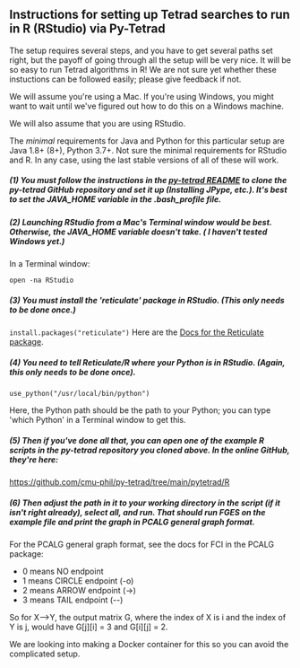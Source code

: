 ## Instructions for setting up Tetrad searches to run in R (RStudio) via Py-Tetrad

The setup requires several steps, and you have to get several paths set right, but the payoff of going through all the setup will be very nice. It will be so easy to run Tetrad algorithms in R! We are not sure yet whether these instuctions can be followed easily; please give feedback if not.

We will assume you're using a Mac. If you're using Windows, you might want to wait until we've figured out how to do this on a Windows machine.

We will also assume that you are using RStudio.

The _minimal_ requirements for Java and Python for this particular setup are Java 1.8+ (8+), Python 3.7+. Not sure the minimal requirements for RStudio and R. In any case, using the last stable versions of all of these will work.

##### (1) You must follow the instructions in the [py-tetrad README](https://github.com/cmu-phil/py-tetrad) to clone the py-tetrad GitHub repository and set it up (Installing JPype, etc.). It's best to set the JAVA_HOME variable in the .bash_profile file.

##### (2) Launching RStudio from a Mac's Terminal window would be best. Otherwise, the JAVA_HOME variable doesn't take. ( I haven't tested Windows yet.)

In a Terminal window:

`
open -na RStudio
`

##### (3) You must install the 'reticulate' package in RStudio. (This only needs to be done once.)

`
install.packages("reticulate")
`
Here are the [Docs for the Reticulate package](https://rstudio.github.io/reticulate/).

##### (4) You need to tell Reticulate/R where your Python is in RStudio. (Again, this only needs to be done once).

`
use_python("/usr/local/bin/python")
`

Here, the Python path should be the path to your Python; you can type 'which Python' in a Terminal window to get this.

##### (5) Then if you've done all that, you can open one of the example R scripts in the py-tetrad repository you cloned above. In the online GitHub, they're here:

https://github.com/cmu-phil/py-tetrad/tree/main/pytetrad/R

##### (6) Then adjust the path in it to your working directory in the script (if it isn't right already), select all, and run. That should run FGES on the example file and print the graph in PCALG general graph format. 

For the PCALG general graph format, see the docs for FCI in the PCALG package:
* 0 means NO endpoint
* 1 means CIRCLE endpoint (-o)
* 2 means ARROW endpoint (->)
* 3 means TAIL endpoint (--)

So for X-->Y, the output matrix G, where the index of X is i and the index of Y is j, would have G[j][i] = 3 and G[i][j] = 2.

We are looking into making a Docker container for this so you can avoid the complicated setup.
